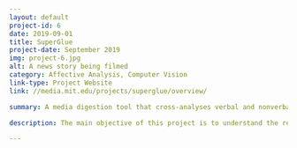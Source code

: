 ```yaml
---
layout: default
project-id: 6
date: 2019-09-01
title: SuperGlue
project-date: September 2019
img: project-6.jpg
alt: A news story being filmed
category: Affective Analysis, Computer Vision
link-type: Project Website
link: //media.mit.edu/projects/superglue/overview/

summary: A media digestion tool that cross-analyses verbal and nonverbal cues for presentation, analysis, and summarization of broadcast news.

description: The main objective of this project is to understand the relationship between content and presentation for any given scene and understand the emotive content of the same. We want to study the extent to which such presentation affects the audiences and see if we can extract the content from its packaging. Moreover, we want to investigate how the presentation of the same content differs from channel to channel. This analysis aimed to measure if such portrayals affect their audiences and contribute to the formation of potentially dangerous echo chambers. <br /> <br /> SuperGlue fuses multiple modalities to create a comprehensive model for the cross-analysis of body language, scene context, and other verbal and nonverbal cues to explore the nature of news on different media outlets. I spearheaded the body language analysis for this project. In this segment, we cross-examined hand gestures, facial expressions, and body posture of the newscaster as three dimensions of influence on the overall manner of demonstration. We discern what aspects of the presentation are the most important for user influence to determine if presentation bias overpowers the content. <br /> <br /> The model used fusion at the decision level for emotion analysis. It used OpenCV for the computer vision aspect and PyTorch for its principal architecture. The models used were - <br /> • Recurrent Neural Network (RNN) for posture recognition. <br /> • 3D Convolutional Neural Network (CNN) model with 3 convolutional layers, a pooling layer, and two fully connected layers on image classification for hand gesture recognition. <br /> • Azure Media Analytics’ model for facial emotion recognition.

---
```

